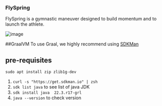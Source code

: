 ### FlySpring ###

FlySpring is a gymnastic maneuver designed to build momentum and to launch the athlete.  

![image](https://user-images.githubusercontent.com/76883/198941421-187ecb1a-2a1b-4391-954d-c30cfc670a85.png)


##GraalVM
To use Graal, we highly recommend using [SDKMan](https://sdkman.io/)

pre-requisites
----------
`sudo apt install zip zlib1g-dev`

1. `curl -s "https://get.sdkman.io" | zsh`
2. `sdk list java` to see list of java JDK
3. `sdk install java  22.3.r17-grl`
4. `java --version` to check version
